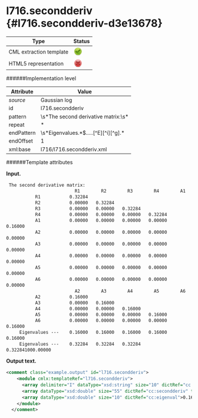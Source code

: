# l716.secondderiv {#l716.secondderiv-d3e13678}


| Type                                                                                                                                                | Status                                                                                                                                              |
|----|----|
| CML extraction template                                                                                                                             | ![](/imgs/Total.png)                                                                                                                                |
| HTML5 representation                                                                                                                                | ![](/imgs/None.png)                                                                                                                                 |

######Implementation level

| Attribute                                                                                                                                           | Value                                                                                                                                               |
|----|----|
| *source*                                                                                                                                            | Gaussian log                                                                                                                                        |
| id                                                                                                                                                  | l716.secondderiv                                                                                                                                    |
| pattern                                                                                                                                             | \\s\*The second derivative matrix:\\s\*                                                                                                             |
| repeat                                                                                                                                              | \*                                                                                                                                                  |
| endPattern                                                                                                                                          | \\s\*Eigenvalues.\*\$.....\[\^E\]\[\^i\]\[\^g\].\*                                                                                                  |
| endOffset                                                                                                                                           | 1                                                                                                                                                   |
| xml:base                                                                                                                                            | l716/l716.secondderiv.xml                                                                                                                           |

######Template attributes

**Input.**

     The second derivative matrix:
                              R1        R2        R3        R4        A1
               R1           0.32284
               R2           0.00000   0.32284
               R3           0.00000   0.00000   0.32284
               R4           0.00000   0.00000   0.00000   0.32284
               A1           0.00000   0.00000   0.00000   0.00000   0.16000
               A2           0.00000   0.00000   0.00000   0.00000   0.00000
               A3           0.00000   0.00000   0.00000   0.00000   0.00000
               A4           0.00000   0.00000   0.00000   0.00000   0.00000
               A5           0.00000   0.00000   0.00000   0.00000   0.00000
               A6           0.00000   0.00000   0.00000   0.00000   0.00000
                              A2        A3        A4        A5        A6
               A2           0.16000
               A3           0.00000   0.16000
               A4           0.00000   0.00000   0.16000
               A5           0.00000   0.00000   0.00000   0.16000
               A6           0.00000   0.00000   0.00000   0.00000   0.16000
         Eigenvalues ---    0.16000   0.16000   0.16000   0.16000   0.16000
         Eigenvalues ---    0.32284   0.32284   0.32284   0.322841000.00000
      

**Output text.**

```xml
<comment class="example.output" id="l716.secondderiv">
    <module cmlx:templateRef="l716.secondderiv">
      <array delimiter="I" dataType="xsd:string" size="10" dictRef="cc:coordid">IR1IR2IR3IR4IA1IA2IA3IA4IA5IA6I</array>
      <array dataType="xsd:double" size="55" dictRef="cc:secondderiv" type="lowerTriangle">0.32284 0.0 0.32284 0.0 0.0 0.32284 0.0 0.0 0.0 0.32284 0.0 0.0 0.0 0.0 0.16 0.0 0.0 0.0 0.0 0.0 0.0 0.0 0.0 0.0 0.0 0.0 0.0 0.0 0.0 0.0 0.0 0.0 0.0 0.0 0.0 0.0 0.0 0.0 0.0 0.0 0.16 0.0 0.16 0.0 0.0 0.16 0.0 0.0 0.0 0.16 0.0 0.0 0.0 0.0 0.16</array>
      <array dataType="xsd:double" size="10" dictRef="cc:eigenval">0.16 0.16 0.16 0.16 0.16 0.32284 0.32284 0.32284 0.32284 1000.0</array>
    </module>
  </comment>
```
